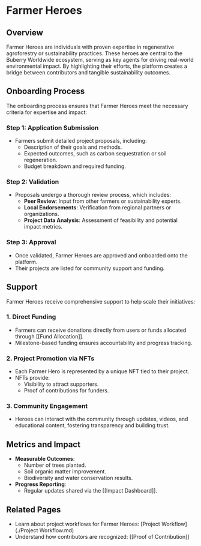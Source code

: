 # Farmer Heroes

## Overview

Farmer Heroes are individuals with proven expertise in regenerative agroforestry or sustainability practices. These heroes are central to the Buberry Worldwide ecosystem, serving as key agents for driving real-world environmental impact. By highlighting their efforts, the platform creates a bridge between contributors and tangible sustainability outcomes.

## Onboarding Process

The onboarding process ensures that Farmer Heroes meet the necessary criteria for expertise and impact:

### Step 1: Application Submission

- Farmers submit detailed project proposals, including:
    - Description of their goals and methods.
    - Expected outcomes, such as carbon sequestration or soil regeneration.
    - Budget breakdown and required funding.

### Step 2: Validation

- Proposals undergo a thorough review process, which includes:
    - **Peer Review**: Input from other farmers or sustainability experts.
    - **Local Endorsements**: Verification from regional partners or organizations.
    - **Project Data Analysis**: Assessment of feasibility and potential impact metrics.

### Step 3: Approval

- Once validated, Farmer Heroes are approved and onboarded onto the platform.
- Their projects are listed for community support and funding.

## Support

Farmer Heroes receive comprehensive support to help scale their initiatives:

### 1. **Direct Funding**

- Farmers can receive donations directly from users or funds allocated through [[Fund Allocation]].
- Milestone-based funding ensures accountability and progress tracking.

### 2. **Project Promotion via NFTs**

- Each Farmer Hero is represented by a unique NFT tied to their project.
- NFTs provide:
    - Visibility to attract supporters.
    - Proof of contributions for funders.

### 3. **Community Engagement**

- Heroes can interact with the community through updates, videos, and educational content, fostering transparency and building trust.

## Metrics and Impact

- **Measurable Outcomes**:
    - Number of trees planted.
    - Soil organic matter improvement.
    - Biodiversity and water conservation results.
- **Progress Reporting**:
    - Regular updates shared via the [[Impact Dashboard]].

## Related Pages

- Learn about project workflows for Farmer Heroes: [Project Workflow](./Project Workflow.md)
- Understand how contributors are recognized: [[Proof of Contribution]]